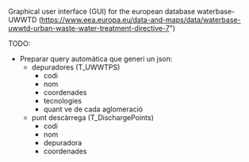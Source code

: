 Graphical user interface (GUI) for the european database waterbase-UWWTD
(https://www.eea.europa.eu/data-and-maps/data/waterbase-uwwtd-urban-waste-water-treatment-directive-7")

TODO:
* Preparar query automàtica que generi un json:
  - depuradores (T_UWWTPS)
    - codi
    - nom
    - coordenades
    - tecnologies
    - quant ve de cada aglomeració
  - punt descàrrega (T_DischargePoints)
    - codi
    - nom
    - depuradora
    - coordenades
